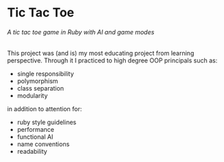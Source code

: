 # Tic Tac Toe
###### A tic tac toe game in Ruby with AI and game modes

This project was (and is) my most educating project from learning perspective. Through it I practiced to high degree OOP principals such as:
* single responsibility
* polymorphism
* class separation
* modularity

in addition to attention for:
* ruby style guidelines
* performance
* functional AI
* name conventions
* readability
